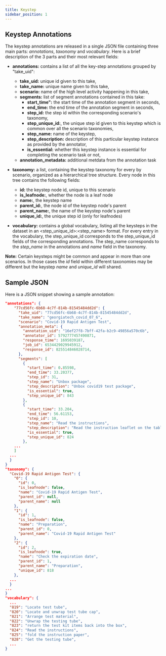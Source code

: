 ```yaml
---
title: Keystep
sidebar_position: 1
---
```


## Keystep Annotations

The keystep annotations are released in a single JSON file containing three main parts: *annotations*, *taxonomy* and *vocabulary*. Here is a brief description of the 3 parts and their most relevant fields:

* **annotations:** contains a list of all the key-step annotations grouped by "take_uid": 
  - **take_uid:** unique id given to this take,
  - **take_name:** unique name given to this take,
  - **scenario:** name of the high level activity happening in this take,
  - **segments:** list of segment annotations contained in this take:
    - **start_time":** the start time of the annotation segment in seconds,
    - **end_time:** the end time of the annotation segment in seconds,
    - **step_id:** the step id within the corresponding scenario's taxonomy,
    - **step_unique_id:**, the unique step id given to this keystep which is common over all the scenario taxonomies,
    - **step_name:** name of the keystep,
    - **step_description:** description of this particular keystep instance as provided by the annotator,
    - **is_essential:** whether this keystep instance is essential for completing the scenario task or not,
  - **annotation_metadata:** additional metdata from the annotation task 
    
* **taxonomy:** a list, containing the keystep taxonomy for every by scenario, organized as a hierarchical tree structure. Every node in this tree contains the following fields: 
    - **id:** the keystep node id, unique to this scenario
    - **is_leafnode:**, whether the node is a leaf node 
    - **name:**, the keystep name
    - **parent_id:**, the node id of the keystep node's parent
    - **parent_name:**, the name of the keystep node's parent
    - **unique_id:**, the unique step id (only for leafnodes)

* **vocabulary:** contains a global vocabulary, listing all the keysteps in the dataset in an <step_unique_id>:<step_name> format. For every entry in the vocabulary, the step_unique_id corresponds to the step_unique_id fields of the corresponding annotations. The step_name corresponds to the *step_name* in the annotations and *name* field in the taxonomy.

**Note:** Certain keysteps might be common and appear in more than one scenarios. In those cases the *id* field within different taxonomies may be different but the keystep *name* and *unique_id* will shared.

## Sample JSON

Here is a JSON snippet showing a sample annotation:        

```json
"annotations": {
    "77cd56fc-6b68-4c7f-814b-81545484dd2d": {
      "take_uid": "77cd56fc-6b68-4c7f-814b-81545484dd2d",
      "take_name": "georgiatech_covid_07_6",
      "scenario": "Covid-19 Rapid Antigen Test",
      "annotation_meta": {
        "annotation_uid": "16ef27f8-7bff-42fa-b2c9-49856a570c6b",
        "annotator_id": 5792777457490871,
        "response_time": 1695039187,
        "job_id": 6534429029945912,
        "response_id": 825514846028714,
      },
      "segments": [
        {
          "start_time": 0.85598,
          "end_time": 33.20377,
          "step_id": 31,
          "step_name": "Unbox package",
          "step_description": "Unbox covid19 test package",
          "is_essential": true,
          "step_unique_id": 843
        },
        {
          "start_time": 33.204,
          "end_time": 56.61153,
          "step_id": 10,
          "step_name": "Read the instructions",
          "step_description": "Read the instruction leaflet on the table",
          "is_essential": true,
          "step_unique_id": 824
        },
    ...
    ]
  ...
  }
}
"taxonomy": {
  "Covid-19 Rapid Antigen Test": {
    "0": {
      "id": 0,
      "is_leafnode": false,
      "name": "Covid-19 Rapid Antigen Test",
      "parent_id": null,
      "parent_name": null
    },
    "1": {
      "id": 1,
      "is_leafnode": false,
      "name": "Preparation",
      "parent_id": 0,
      "parent_name": "Covid-19 Rapid Antigen Test"
    },
    "2": {
      "id": 2,
      "is_leafnode": true,
      "name": "Check the expiration date",
      "parent_id": 1,
      "parent_name": "Preparation",
      "unique_id": 818
    },
  ...
  }
...
}
"vocabulary": {
  ...
  "819": "Locate test tube",
  "820": "Locate and unwrap test tube cap",
  "821": "Arrange test material",
  "822": "Unwrap the testing tube",
  "823": "return the test kit items back into the box",
  "824": "Read the instructions",
  "825": "fold the instruction paper",
  "828": "Get the testing tube",
  ...
}
